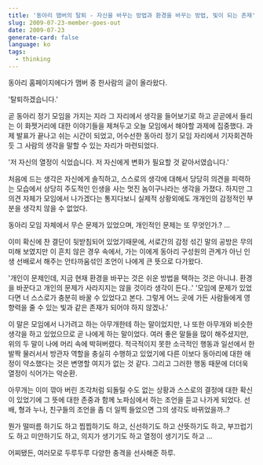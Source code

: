 ```yaml
---
title: '동아리 맴버의 탈퇴 - 자신을 바꾸는 방법과 환경을 바꾸는 방법, 빛이 되는 존재'
slug: 2009-07-23-member-goes-out
date: 2009-07-23
generate-card: false
language: ko
tags:
  - thinking
---
```


동아리 홈페이지에다가 맴버 중 한사람의 글이 올라왔다.

'탈퇴하겠습니다.'

곧 동아리 정기 모임을 가지는 지라 그 자리에서 생각을 들어보기로 하고 곧곧에서 들리는 이 화젯거리에 대한 이야기들을 제쳐두고 오늘 모임에서 해야할 과제에 집중했다. 과제 발표가 끝나고 쉬는 시간이 되었고, 어수선한 동아리 정기 모임 자리에서 기자회견하듯 그 사람의 생각을 말할 수 있는 자리가 마련되었다.

'저 자신의 열정이 식었습니다. 저 자신에게 변화가 필요할 것 같아서였습니다.'

처음에 드는 생각은 자신에게 솔직하고, 스스로의 생각에 대해서 당당히 의견을 피력하는 모습에서 상당히 주도적인 인생을 사는 멋진 놈이구나라는 생각을 가졌다. 하지만 그 의견 자체가 모임에서 나가겠다는 통지다보니 실제적 상황외에도 개개인의 감정적인 부분을 생각치 않을 수 없었다.

동아리 모임 자체에서 무슨 문제가 있었으며, 개인적인 문제는 또 무엇인가.? ...

이미 확신에 찬 결단이 뒷받침되어 있었기때문에, 서로간의 감정 섞긴 말의 공방은 무의미해 보였지만 이 흔치 않은 경우 속에서, 가는 이에게 동아리 구성원의 관계가 아닌 인생 선배로서 해주는 안타까움섞인 조언이 나에게 큰 뜻으로 다가왔다.

'개인이 문제인데, 지금 현재 환경을 바꾸는 것은 쉬운 방법을 택하는 것은 아니냐. 환경을 바꾼다고 개인의 문제가 사라지지는 않을 것이라 생각이 든다..'
'모임에 문제가 있었다면 너 스스로가 충분히 바꿀 수 있었다고 본다. 그렇게 어느 곳에 가든 사람들에게 영향력을 줄 수 있는 빛과 같은 존재가 되어야 하지 않겠나.'

이 말은 모임에서 나가려고 하는 아무개한테 하는 말이었지만, 나 또한 아무개와 비슷한 생각을 하고 있었으므로 곧 나에게 하는 말이었다. 여러 좋은 말들을 많이 해주셨지만, 위의 두 말이 나에 머리 속에 박혀버렸다. 적극적이지 못한 소극적인 행동과 일선에서 한 발짝 물러서서 방관자 역할을 충실히 수행하고 있었기에 다른 이보다 동아리에 대한 애정이 약소했다는 것은 변명할 여지가 없는 것 같다. 그리고 그러한 행동 때문에 더더욱 열정이 식어가는 악순환.

아무개는 이미 깎아 버린 조각처럼 되돌릴 수도 없는 상황과 스스로의 결정에 대한 확신이 있었기에 그 뜻에 대한 존중과 함께 노파심에서 하는 조언을 듣고 나가게 되었다.
선배, 형과 누나, 친구들의 조언을 좀 더 일찍 들었으면 그의 생각도 바뀌었을까..?

뭔가 떨떠름 하기도 하고 찝찝하기도 하고, 신선하기도 하고 산뜻하기도 하고, 부끄럽기도 하고 미안하기도 하고, 의지가 생기기도 하고 열정이 생기기도 하고 ...

어찌됐든, 여러모로 두루두루 다양한 충격을 선사해준 하루.

